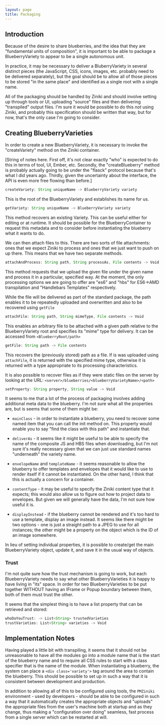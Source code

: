 ```yaml
---
layout: page
title: Packaging
---
```


## Introduction

Because of the desire to share blueberries, and the idea that they are
"fundamental units of composition", it is important to be able to
package a BlueberryVariety to appear to be a single autonomous unit.

In practice, it may be necessary to deliver a BluberryVariety in
several distinct pieces (the JavaScript, CSS, icons, images,
etc. probably need to be delivered separately), but the goal should be
to allow all of those pieces to be stored "in the same place" and
identified as a single root with a single name.

All of the packaging should be handled by Ziniki and should involve
setting up through tools or UI, uploading "source" files and then
delivering "transpiled" output files.  I'm sure it would be possible
to do this _not_ using Ziniki, and probably this specification should
be written that way, but for now, that's the only case I'm going to
consider.

## Creating BlueberryVarieties

In order to create a new BlueberryVariety, it is necessary to invoke
the "createVariety" method on the Ziniki container.

[String of notes here.  First off, it's not clear exactly "who" is
expected to do this in terms of tool, UI, Ember, etc.  Secondly, the
"createBlueberry" method is probably actually going to be under the
"flasck" protocol because that's what I did years ago.  Thirdly, given
the uncertainty about the interface, the API is even more free flowing
than before.]

```javascript
createVariety: String uniqueName -> BlueberryVariety variety
```

This is the root of the BlueberryVariety and establishes its name for
us.

```javascript
getVariety: String uniqueName -> BlueberryVariety variety
```

This method recovers an existing Variety.  This can be useful either
for editing or at runtime.  It should be possible for the
BlueberryContainer to request this metadata and to consider before
instantiating the blueberry what it wants to do.

We can then attach files to this.  There are two sorts of file
attachments: ones that we expect Ziniki to process and ones that we
just want to push on up there.  This means that we have two separate
methods.

```javascript
attachAndProcess: String path, String processAs, File contents -> Void
```

This method requests that we upload the given file under the given
name and process it in a particular, specified way.  At the moment,
the only processing options we are going to offer are "es6" and "hbs"
for ES6->AMD transpilation and "Handlebars Templates" respectively.

While the file will be delivered as part of the standard package, the
path enables it to be repeatedly uploaded and overwritten and also to
be recovered using `getFile`

```javascript
attachFile: String path, String mimeType, File contents -> Void
```

This enables an arbitrary file to be attached with a given path
relative to the BlueberryVariety root and specifies its "mime" type
for delivery.  It can be accessed from `<BlueberryRoot/path>`

```javascript
getFile: String path -> File contents
```

This recovers the (previously stored) path as a file.  If is was
uploaded using `attachFile`, it is returned with the specified mime
type, otherwise it is returned with a type appropriate to its
processing characteristics.

It is also possible to recover files as if they were static files on
the server by looking at the URL:
`<server>/blueberries/<blueberryVarietyName>/<path>`

```javascript
setProperty: String property, String value -> Void
```

It seems to me that a lot of the process of packaging involves adding
additional meta data to the blueberry.  I'm not sure what all the
properties are, but is seems that some of them might be:

* `mainClass` - in order to instantiate a blueberry, you need to
recover some named item that you can call the init method on.  This
property would enable you to say "find the class with this path" and
instantiate that.

* `deliverAs` - it seems like it might be useful to be able to specify
the name of the composite JS and HBS files when downloading, but I'm
not sure it's really necessary given that we can just use standard
names "underneath" the variety name.

* `envelopeName` and `templateName` - it seems reasonable to allow the
blueberry to offer templates and envelopes that it would like to use
to render itself if it cannot be instantiated.  On the other hand, I
think that this is actually a concern for a container.

* `contentType` - it may be useful to specify the Ziniki content type that it
expects; this would also allow us to figure out how to project data to
envelopes.  But given we will generally have the data, I'm not sure
how useful it is.

* `displayInstead` - if the blueberry cannot be rendered and it's too
hard to use a template, display an image instead.  It seems like there
might be two options - one is just a straight path to a JPEG to use
for all instances; the other might be a property on the object which
is the ID of an image somewhere.

In lieu of setting individual properties, it is possible to create/get
the main BlueberryVariety object, update it, and save it in the usual
way of objects.

### Trust

I'm not quite sure how the trust mechanism is going to work, but each
BlueberryVariety needs to say what other BlueberryVarieties it is
happy to have living in "its" space.  In order for two
BlueberryVarieties to be put together WITHOUT having an IFrame or
Popup boundary between them, both of them must trust the other.

It seems that the simplest thing is to have a list property that can
be retrieved and stored:

```javascript
whoDoYouTrust: -> List<String> trustedVarieties
trustVarieties: List<String> varieties -> Void
```

## Implementation Notes

Having played a little bit with transpiling, it seems that it should
not be unreasonable to have all the modules go into a module name that
is the start of the blueberry name and to require all CSS rules to
start with a class specifier that is the name of the module.  When
instantiating a blueberry, the system can place a `<div
class='variety'>` tag around the area to contain the blueberry.  This
should be possible to set up in such a way that it is consistent
between development and production.

In addition to allowing all of this to be configured using tools, the
`PMZiniki` environment - used by developers - should be able to be
configured in such a way that it automatically creates the appropriate
objects and "uploads" the appropriate files from the user's machine
both at startup and as they change, thus making a "configuration over
doing" seamless, fast process from a single server which can be
restarted at will.
